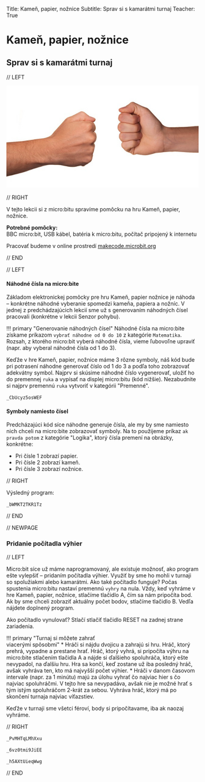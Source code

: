 Title:   Kameň, papier, nožnice
Subtitle:    Sprav si s kamarátmi turnaj
Teacher:  True

# Kameň, papier, nožnice
## Sprav si s kamarátmi turnaj

// LEFT

![](images/kamen.jpg)

// RIGHT

<div markdown="1" class="lection-desc">
V tejto lekcii si z micro:bitu spravíme pomôcku na hru Kameň, papier, nožnice.
</div>

**Potrebné pomôcky:**  
BBC micro:bit, USB kábel, batéria k micro:bitu, počítač pripojený k internetu

Pracovať budeme v online prostredí [makecode.microbit.org](https://makecode.microbit.org/)

// END


// LEFT

#### Náhodné čísla na micro:bite
Základom elektronickej pomôcky pre hru Kameň, papier nožnice je náhoda – konkrétne náhodné vyberanie spomedzi kameňa, papiera a nožníc. V jednej z predchádzajúcich lekcií sme už s generovaním náhodných čísel pracovali (konkrétne v lekcii Senzor pohybu).

!!! primary "Generovanie náhodných čísel"
    Náhodné čísla na micro:bite získame príkazom `vybrať náhodne od 0 do 10` z kategórie `Matematika`. Rozsah, z ktorého micro:bit vyberá náhodné čísla, vieme ľubovoľne upraviť (napr. aby vyberal náhodné čísla od 1 do 3).


Keďže v hre Kameň, papier, nožnice máme 3 rôzne symboly, náš kód bude pri potrasení náhodne generovať číslo od 1 do 3 a podľa toho zobrazovať adekvátny symbol. Najprv si skúsime náhodné číslo vygenerovať, uložiť ho do premennej `ruka` a vypísať na displej micro:bitu (kód nižšie). Nezabudnite si najprv premennú `ruka` vytvoriť v kategórii "Premenné".

```makecode
_CbUcyz5osWEF
```


#### Symboly namiesto čísel

Predcházajúci kód síce náhodne generuje čísla, ale my by sme namiesto nich chceli na micro:bite zobrazovať symboly. Na to použijeme príkaz `ak pravda potom` z kategórie "Logika", ktorý čísla premení na obrázky, konkrétne:

* Pri čísle 1 zobrazí papier.
* Pri čísle 2 zobrazí kameň.
* Pri čísle 3 zobrazí nožnice.


// RIGHT

Výsledný program:

```makecode
_bWMKT2TKR1Tz
```

// END

// NEWPAGE

### Pridanie počítadla výhier

// LEFT

Micro:bit síce už máme naprogramovaný, ale existuje možnosť, ako program ešte vylepšiť – pridaním počítadla výhier. Využiť by sme ho mohli v turnaji so spolužiakmi alebo kamarátmi. Ako také počítadlo funguje? Počas spustenia micro:bitu nastaví premennú `vyhry` na nula. Vždy, keď vyhráme v hre Kameň, papier, nožnice, stlačíme tlačidlo A, čím sa nám pripočíta bod. Ak by sme chceli zobraziť aktuálny počet bodov, stlačíme tlačidlo B. Vedľa nájdete doplnený program.

Ako počítadlo vynulovať? Stlačí stlačiť tlačidlo RESET na zadnej strane zariadenia.

!!! primary "Turnaj si môžete zahrať <br/>viacerými spôsobmi"
    * Hráči si nájdu dvojicu a zahrajú si hru. Hráč, ktorý prehrá, vypadne a prestane hrať. Hráč, ktorý vyhrá, si pripočíta výhru na micro:bite stlačením tlačidla A a nájde si ďalšieho spoluhráča, ktorý ešte nevypadol, na ďalšiu hru. Hra sa končí, keď zostane už iba posledný hráč, avšak vyhráva ten, kto má najvyšší počet výhier.
    * Hráči v danom časovom intervale (napr. za 1 minútu) majú za úlohu vyhrať čo najviac hier s čo najviac spoluhráčmi. V tejto hre sa nevypadáva, avšak nie je možné hrať s tým istým spoluhráčom 2-krát za sebou. Vyhráva hráč, ktorý má po skončení turnaja najviac víťazstiev.

Keďže v turnaji sme všetci féroví, body si pripočítavame, iba ak naozaj vyhráme.
 
// RIGHT

```makecode-no-link
_PvMHTqLMhXxu
```

```makecode-no-link
_6vz0tmi9JiEE
```

```makecode-link-only
_h5AXtUieqWwg
```

// END